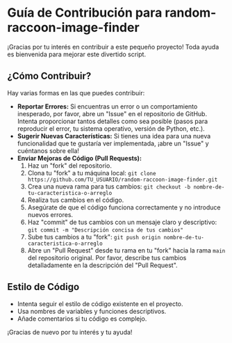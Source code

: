 # Guía de Contribución para random-raccoon-image-finder

¡Gracias por tu interés en contribuir a este pequeño proyecto! Toda ayuda es bienvenida para mejorar este divertido script.

## ¿Cómo Contribuir?

Hay varias formas en las que puedes contribuir:

* **Reportar Errores:** Si encuentras un error o un comportamiento inesperado, por favor, abre un "Issue" en el repositorio de GitHub. Intenta proporcionar tantos detalles como sea posible (pasos para reproducir el error, tu sistema operativo, versión de Python, etc.).
* **Sugerir Nuevas Características:** Si tienes una idea para una nueva funcionalidad que te gustaría ver implementada, ¡abre un "Issue" y cuéntanos sobre ella!
* **Enviar Mejoras de Código (Pull Requests):**
    1.  Haz un "fork" del repositorio.
    2.  Clona tu "fork" a tu máquina local: `git clone https://github.com/TU_USUARIO/random-raccoon-image-finder.git`
    3.  Crea una nueva rama para tus cambios: `git checkout -b nombre-de-tu-caracteristica-o-arreglo`
    4.  Realiza tus cambios en el código.
    5.  Asegúrate de que el código funciona correctamente y no introduce nuevos errores.
    6.  Haz "commit" de tus cambios con un mensaje claro y descriptivo: `git commit -m "Descripción concisa de tus cambios"`
    7.  Sube tus cambios a tu "fork": `git push origin nombre-de-tu-caracteristica-o-arreglo`
    8.  Abre un "Pull Request" desde tu rama en tu "fork" hacia la rama `main` del repositorio original. Por favor, describe tus cambios detalladamente en la descripción del "Pull Request".

## Estilo de Código

* Intenta seguir el estilo de código existente en el proyecto.
* Usa nombres de variables y funciones descriptivos.
* Añade comentarios si tu código es complejo.

¡Gracias de nuevo por tu interés y tu ayuda!

